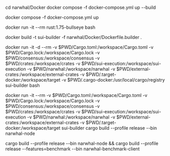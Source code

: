 cd narwhal/Docker
docker compose -f docker-compose.yml up --build

docker compose -f docker-compose.yml up

docker run -it --rm rust:1.75-bullseye bash



docker build -t sui-builder -f narwhal/Docker/Dockerfile.builder .



docker run -it -d --rm -v $PWD/Cargo.toml:/workspace/Cargo.toml -v $PWD/Cargo.lock:/workspace/Cargo.lock -v $PWD/consensus:/workspace/consensus -v $PWD/crates:/workspace/crates -v $PWD/sui-execution:/workspace/sui-execution -v $PWD/narwhal:/workspace/narwhal -v $PWD/external-crates:/workspace/external-crates -v $PWD/.target-docker:/workspace/target -v $PWD/.cargo-docker:/usr/local/cargo/registry sui-builder bash

docker run -it --rm -v $PWD/Cargo.toml:/workspace/Cargo.toml -v $PWD/Cargo.lock:/workspace/Cargo.lock -v $PWD/consensus:/workspace/consensus -v $PWD/crates:/workspace/crates -v $PWD/sui-execution:/workspace/sui-execution -v $PWD/narwhal:/workspace/narwhal -v $PWD/external-crates:/workspace/external-crates -v $PWD/.target-docker:/workspace/target sui-builder cargo build --profile release --bin narwhal-node

cargo build --profile release --bin narwhal-node && cargo build --profile release --features=benchmark --bin narwhal-benchmark-client